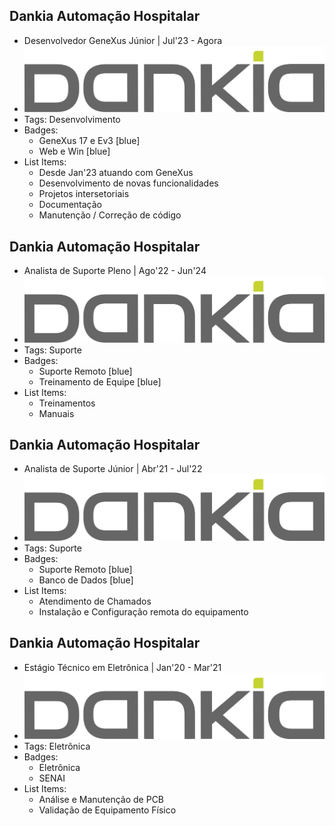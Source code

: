 ## Dankia Automação Hospitalar

- Desenvolvedor GeneXus Júnior | Jul'23 - Agora
- ![logoDankia](../assets/logoDankia.png)
- Tags: Desenvolvimento
- Badges:
  - GeneXus 17 e Ev3 [blue]
  - Web e Win [blue]
- List Items:
  - Desde Jan'23 atuando com GeneXus
  - Desenvolvimento de novas funcionalidades
  - Projetos intersetoriais
  - Documentação
  - Manutenção / Correção de código

## Dankia Automação Hospitalar

- Analista de Suporte Pleno | Ago'22 - Jun'24
- ![logoDankia](../assets/logoDankia.png)
- Tags: Suporte
- Badges:
  - Suporte Remoto [blue]
  - Treinamento de Equipe [blue]
- List Items:
  - Treinamentos
  - Manuais

## Dankia Automação Hospitalar

- Analista de Suporte Júnior | Abr'21 - Jul'22
- ![logoDankia](../assets/logoDankia.png)
- Tags: Suporte
- Badges:
  - Suporte Remoto [blue]
  - Banco de Dados [blue]
- List Items:
  - Atendimento de Chamados
  - Instalação e Configuração remota do equipamento

## Dankia Automação Hospitalar

- Estágio Técnico em Eletrônica | Jan'20 - Mar'21
- ![logoDankia](../assets/logoDankia.png)
- Tags: Eletrônica
- Badges:
  - Eletrônica
  - SENAI
- List Items:
  - Análise e Manutenção de PCB
  - Validação de Equipamento Físico

